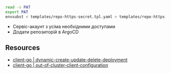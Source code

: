 

```sh
read -s PAT
export PAT
envsubst < templates/repo-https-secret.tpl.yaml > templates/repo-https-secret.yaml

```

- Сервіс-акаунт з усіма необхідними доступами
- Додати репозиторій в ArgoCD

## Resources
- [client-go | dynamic-create-update-delete-deployment](https://github.com/kubernetes/client-go/blob/v0.30.1/examples/dynamic-create-update-delete-deployment/main.go)
- [client-go | out-of-cluster-client-configuration](https://github.com/kubernetes/client-go/blob/v0.30.1/examples/out-of-cluster-client-configuration/main.go)
